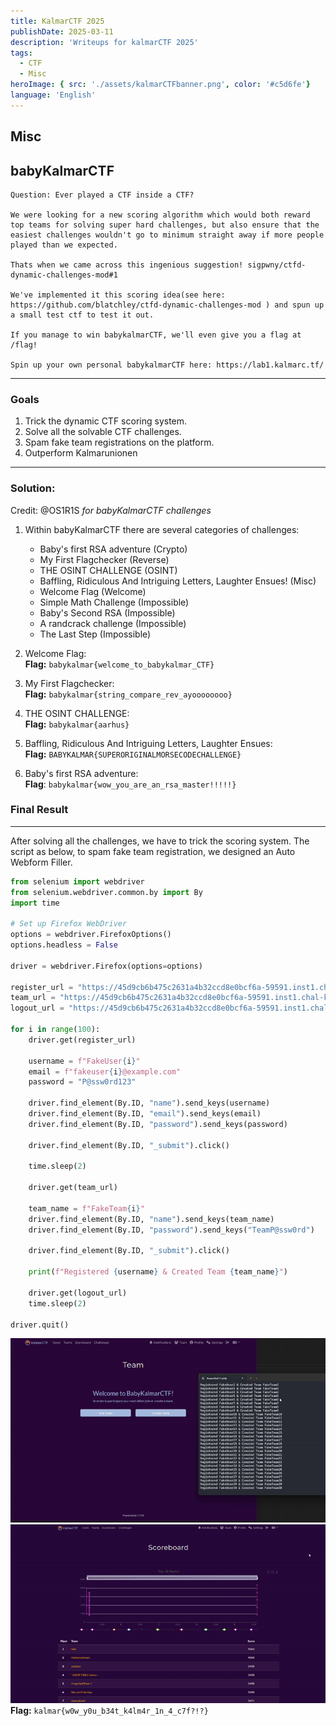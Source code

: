 ```yaml
---
title: KalmarCTF 2025
publishDate: 2025-03-11
description: 'Writeups for kalmarCTF 2025'
tags:
  - CTF
  - Misc
heroImage: { src: './assets/kalmarCTFbanner.png', color: '#c5d6fe'}
language: 'English'
---
```


## Misc

## babyKalmarCTF  

```
Question: Ever played a CTF inside a CTF?

We were looking for a new scoring algorithm which would both reward top teams for solving super hard challenges, but also ensure that the easiest challenges wouldn't go to minimum straight away if more people played than we expected.

Thats when we came across this ingenious suggestion! sigpwny/ctfd-dynamic-challenges-mod#1

We've implemented it this scoring idea(see here: https://github.com/blatchley/ctfd-dynamic-challenges-mod ) and spun up a small test ctf to test it out.

If you manage to win babykalmarCTF, we'll even give you a flag at /flag!

Spin up your own personal babykalmarCTF here: https://lab1.kalmarc.tf/
```
---
### Goals
1. Trick the dynamic CTF scoring system.
2. Solve all the solvable CTF challenges.
3. Spam fake team registrations on the platform.
4. Outperform Kalmarunionen
---
### Solution:
Credit: @OS1R1S _for babyKalmarCTF challenges_
1. Within babyKalmarCTF there are several categories of challenges:
	- Baby's first RSA adventure (Crypto)
	- My First Flagchecker (Reverse)
	- THE OSINT CHALLENGE (OSINT)
	- Baffling, Ridiculous And Intriguing Letters, Laughter Ensues! (Misc)
	- Welcome Flag (Welcome)
	- Simple  Math Challenge (Impossible)
	- Baby's Second RSA (Impossible)
	- A randcrack challenge (Impossible)
	- The Last Step (Impossible)
	
2. Welcome Flag:   
	**Flag:** `babykalmar{welcome_to_babykalmar_CTF}`
	
3. My First Flagchecker:  
	**Flag:** `babykalmar{string_compare_rev_ayoooooooo}`
	
4. THE OSINT CHALLENGE:  
    **Flag:** `babykalmar{aarhus}`
	
5. Baffling, Ridiculous And Intriguing Letters, Laughter Ensues:  
	**Flag:** `BABYKALMAR{SUPERORIGINALMORSECODECHALLENGE}`
	
6. Baby's first RSA adventure:  
	**Flag**: `babykalmar{wow_you_are_an_rsa_master!!!!!}`


### Final Result
---
After solving all the challenges, we have to trick the scoring system. The script as below, to spam fake team registration, we designed an Auto Webform Filler.
```python
from selenium import webdriver
from selenium.webdriver.common.by import By
import time

# Set up Firefox WebDriver
options = webdriver.FirefoxOptions()
options.headless = False

driver = webdriver.Firefox(options=options)

register_url = "https://45d9cb6b475c2631a4b32ccd8e0bcf6a-59591.inst1.chal-kalmarc.tf/register"
team_url = "https://45d9cb6b475c2631a4b32ccd8e0bcf6a-59591.inst1.chal-kalmarc.tf/teams/new"
logout_url = "https://45d9cb6b475c2631a4b32ccd8e0bcf6a-59591.inst1.chal-kalmarc.tf/logout"

for i in range(100): 
    driver.get(register_url)
    
    username = f"FakeUser{i}"
    email = f"fakeuser{i}@example.com"
    password = "P@ssw0rd123"

    driver.find_element(By.ID, "name").send_keys(username)
    driver.find_element(By.ID, "email").send_keys(email)
    driver.find_element(By.ID, "password").send_keys(password)

    driver.find_element(By.ID, "_submit").click()

    time.sleep(2)

    driver.get(team_url)
    
    team_name = f"FakeTeam{i}"
    driver.find_element(By.ID, "name").send_keys(team_name)
    driver.find_element(By.ID, "password").send_keys("TeamP@ssw0rd")

    driver.find_element(By.ID, "_submit").click()

    print(f"Registered {username} & Created Team {team_name}")

    driver.get(logout_url)
    time.sleep(2) 

driver.quit()
```
![](./assets/webform.gif)  
![](./assets/result.gif)  
**Flag:** `kalmar{w0w_y0u_b34t_k4lm4r_1n_4_c7f?!?}`
